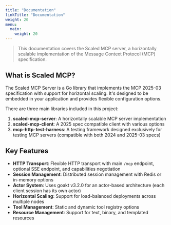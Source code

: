 ```yaml
---
title: "Documentation"
linkTitle: "Documentation"
weight: 20
menu:
  main:
    weight: 20
---
```


> This documentation covers the Scaled MCP server, a horizontally scalable implementation of the Message Context Protocol (MCP) specification.

## What is Scaled MCP?

The Scaled MCP Server is a Go library that implements the MCP 2025-03 specification with support for horizontal scaling. It's designed to be embedded in your application and provides flexible configuration options.

There are three main libraries included in this project:

1. **scaled-mcp-server**: A horizontally scalable MCP server implementation
2. **scaled-mcp-client**: A 2025 spec compatible client with various options
3. **mcp-http-test-harness**: A testing framework designed exclusively for testing MCP servers (compatible with both 2024 and 2025-03 specs)

## Key Features

- **HTTP Transport**: Flexible HTTP transport with main `/mcp` endpoint, optional SSE endpoint, and capabilities negotiation
- **Session Management**: Distributed session management with Redis or in-memory options
- **Actor System**: Uses goakt v3.2.0 for an actor-based architecture (each client session has its own actor)
- **Horizontal Scaling**: Support for load-balanced deployments across multiple nodes
- **Tool Management**: Static and dynamic tool registry options
- **Resource Management**: Support for text, binary, and templated resources
